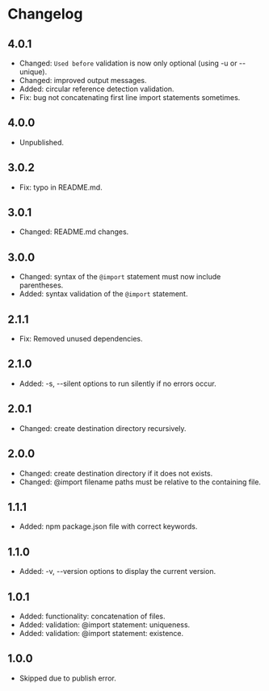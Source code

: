 # Changelog

## 4.0.1
- Changed: `Used before` validation is now only optional (using -u or --unique).
- Changed: improved output messages.
- Added: circular reference detection validation.
- Fix: bug not concatenating first line import statements sometimes.

## 4.0.0
- Unpublished.

## 3.0.2
- Fix: typo in README.md.

## 3.0.1
- Changed: README.md changes.

## 3.0.0
- Changed: syntax of the `@import` statement must now include parentheses.
- Added: syntax validation of the `@import` statement.

## 2.1.1
- Fix: Removed unused dependencies.

## 2.1.0
- Added: -s, --silent options to run silently if no errors occur.

## 2.0.1
- Changed: create destination directory recursively.

## 2.0.0
- Changed: create destination directory if it does not exists.
- Changed: @import filename paths must be relative to the containing file.

## 1.1.1
- Added: npm package.json file with correct keywords.

## 1.1.0
- Added: -v, --version options to display the current version.

## 1.0.1
- Added: functionality: concatenation of files.
- Added: validation: @import statement: uniqueness.
- Added: validation: @import statement: existence.

## 1.0.0
- Skipped due to publish error.